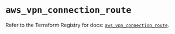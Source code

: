# `aws_vpn_connection_route`

Refer to the Terraform Registry for docs: [`aws_vpn_connection_route`](https://registry.terraform.io/providers/hashicorp/aws/4.54.0/docs/resources/vpn_connection_route).
